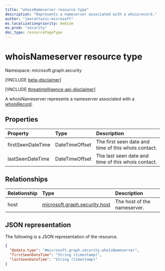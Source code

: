 ```yaml
---
title: "whoisNameserver resource type"
description: "Represents a nameserver associated with a whoisrecord."
author: "joerattazzi-microsoft"
ms.localizationpriority: medium
ms.prod: "security"
doc_type: resourcePageType
---
```


# whoisNameserver resource type

Namespace: microsoft.graph.security

[!INCLUDE [beta-disclaimer](../../includes/beta-disclaimer.md)]

[!INCLUDE [threatintelligence-api-disclaimer](../../includes/threatintelligence-api-disclaimer.md)]

A whoisNameserver represents a nameserver associated with a [whoisRecord](../resources/security-whoisrecord.md).

## Properties
|Property|Type|Description|
|:---|:---|:---|
|firstSeenDateTime|DateTimeOffset|The first seen date and time of this whois contact.|
|lastSeenDateTime|DateTimeOffset|The last seen date and time of this whois contact.|

## Relationships
|Relationship|Type|Description|
|:---|:---|:---|
|host|[microsoft.graph.security.host](../resources/security-host.md)|The host of the nameserver.|

## JSON representation
The following is a JSON representation of the resource.
<!-- {
  "blockType": "resource",
  "@odata.type": "microsoft.graph.security.whoisNameserver"
}
-->
``` json
{
  "@odata.type": "#microsoft.graph.security.whoisNameserver",
  "firstSeenDateTime": "String (timestamp)",
  "lastSeenDateTime": "String (timestamp)"
}
```
